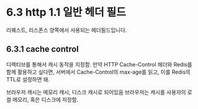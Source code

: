 # 6.3 http 1.1 일반 헤더 필드
리퀘스트, 리스폰스 양쪽에서 사용되는 헤더필드입니다.
## 6.3.1 cache control
디렉티브를 통해서 캐시 동작을 지정함.
만약 HTTP Cache-Control 헤더와 Redis를 함께 활용하고 싶다면, 서버에서 Cache-Control의 max-age를 읽고, 이를 Redis의 TTL로 설정하면 돼.

브라우저 캐시는 메모리 캐시, 디스크 캐시로 되어있음
브라우저는 캐시를 사용자의 로컬 메모리, 혹은 디스크에 저장함.
